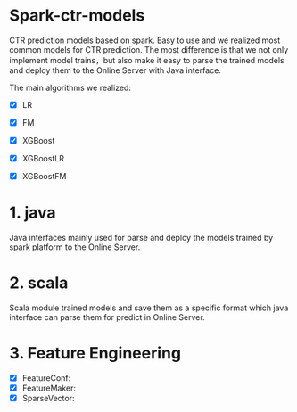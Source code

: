 # Spark-ctr-models
CTR prediction models based on spark. Easy to use and we realized most common models for CTR prediction. The most difference is that we not only implement model trains，but also make it easy to parse the trained models and deploy them to the Online Server with Java interface.

The main algorithms we realized:

- [x] LR

- [x] FM

- [x] XGBoost

- [x] XGBoostLR

- [x] XGBoostFM

# 1. java
Java interfaces mainly used for parse and deploy the models trained by spark platform to the Online Server.

# 2. scala
Scala module trained models and save them as a specific format which java interface can parse them for predict in Online Server.

# 3. Feature Engineering
- [x] FeatureConf:
- [x] FeatureMaker:
- [x] SparseVector:
